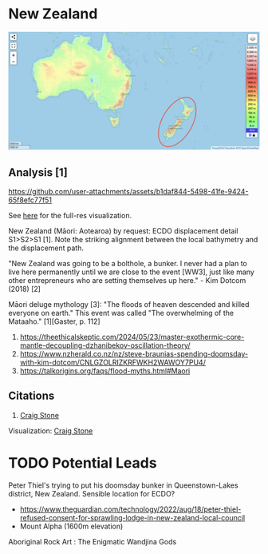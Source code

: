 # New Zealand

![aus](img/new-zealand.png "aus")

## Analysis [1]

https://github.com/user-attachments/assets/b1daf844-5498-41fe-9424-65f8efc77f51

See [here](https://github.com/sovrynn/ecdo/tree/master/6-LITERATURE-MEDIA/nobulart/ecdo-visualizations) for the full-res visualization.

New Zealand (Māori: Aotearoa) by request: ECDO displacement detail S1>S2>S1 [1]. Note the striking alignment between the local bathymetry and the displacement path.

"New Zealand was going to be a bolthole, a bunker. I never had a plan to live here permanently until we are close to the event [WW3], just like many other entrepreneurs who are setting themselves up here." - Kim Dotcom (2018) [2]

Māori deluge mythology [3]:
"The floods of heaven descended and killed everyone on earth." This event was called "The overwhelming of the Mataaho." [1][Gaster, p. 112]

1. https://theethicalskeptic.com/2024/05/23/master-exothermic-core-mantle-decoupling-dzhanibekov-oscillation-theory/
2. https://www.nzherald.co.nz/nz/steve-braunias-spending-doomsday-with-kim-dotcom/CNLGZOLRIZKRFWKH2WAWOY7PU4/
3. https://talkorigins.org/faqs/flood-myths.html#Maori

## Citations

1. [Craig Stone](https://nobulart.com)

Visualization: [Craig Stone](https://nobulart.com)

# TODO Potential Leads

Peter Thiel's trying to put his doomsday bunker in Queenstown-Lakes district, New Zealand. Sensible location for ECDO?
- https://www.theguardian.com/technology/2022/aug/18/peter-thiel-refused-consent-for-sprawling-lodge-in-new-zealand-local-council
- Mount Alpha (1600m elevation)

Aboriginal Rock Art : The Enigmatic Wandjina Gods
